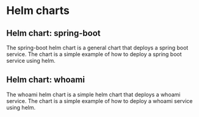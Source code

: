 # Helm charts  

## Helm chart: spring-boot

The spring-boot helm chart is a general chart that deploys a spring boot service. The chart is a simple example of how to deploy a spring boot service using helm.

## Helm chart: whoami

The whoami helm chart is a simple helm chart that deploys a whoami service. The chart is a simple example of how to deploy a whoami service using helm.